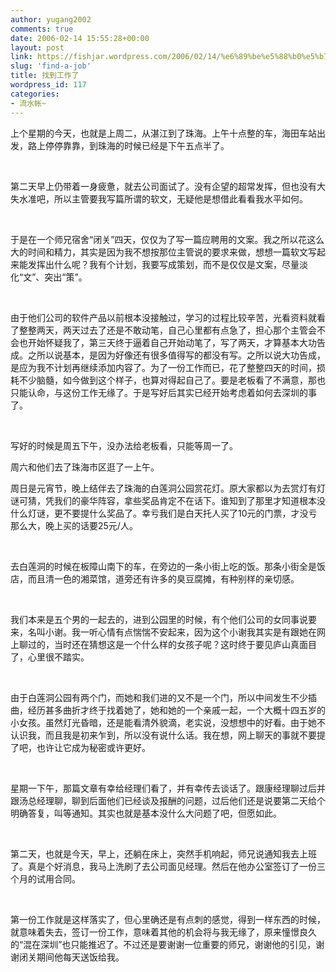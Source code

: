```yaml
---
author: yugang2002
comments: true
date: 2006-02-14 15:55:28+00:00
layout: post
link: https://fishjar.wordpress.com/2006/02/14/%e6%89%be%e5%88%b0%e5%b7%a5%e4%bd%9c%e4%ba%86/
slug: 'find-a-job'
title: 找到工作了
wordpress_id: 117
categories:
- 流水帐~
---
```


上个星期的今天，也就是上周二，从湛江到了珠海。上午十点整的车，海田车站出发，路上停停靠靠，到珠海的时候已经是下午五点半了。




 




第二天早上仍带着一身疲惫，就去公司面试了。没有企望的超常发挥，但也没有大失水准吧，所以主管要我写篇所谓的软文，无疑他是想借此看看我水平如何。




 




于是在一个师兄宿舍“闭关”四天，仅仅为了写一篇应聘用的文案。我之所以花这么大的时间和精力，其实是因为我不想按那位主管说的要求来做，想想一篇软文写起来能发挥出什么呢？我有个计划，我要写成策划，而不是仅仅是文案，尽量淡化“文”、突出“策”。




 




由于他们公司的软件产品以前根本没接触过，学习的过程比较辛苦，光看资料就看了整整两天，两天过去了还是不敢动笔，自己心里都有点急了，担心那个主管会不会也开始怀疑我了，第三天终于逼着自己开始动笔了，写了两天，才算基本大功告成。之所以说基本，是因为好像还有很多值得写的都没有写。之所以说大功告成，是应为我不计划再继续添加内容了。为了一份工作而已，花了整整四天的时间，损耗不少脑髓，如今做到这个样子，也算对得起自己了。要是老板看了不满意，那也只能认命，与这份工作无缘了。于是写好后其实已经开始考虑着如何去深圳的事了。




 




写好的时候是周五下午，没办法给老板看，只能等周一了。




周六和他们去了珠海市区逛了一上午。




周日是元宵节，晚上结伴去了珠海的白莲洞公园赏花灯。原大家都以为去赏灯有灯谜可猜，凭我们的豪华阵容，拿些奖品肯定不在话下。谁知到了那里才知道根本没什么灯谜，更不要提什么奖品了。幸亏我们是白天托人买了10元的门票，才没亏那么大，晚上买的话要25元/人。




 




去白莲洞的时候在板障山南下的车，在旁边的一条小街上吃的饭。那条小街全是饭店，而且清一色的湘菜馆，道旁还有许多的臭豆腐摊，有种别样的亲切感。




 




我们本来是五个男的一起去的，进到公园里的时候，有个他们公司的女同事说要来，名叫小谢。我一听心情有点惴惴不安起来，因为这个小谢我其实是有跟她在网上聊过的，当时还在猜想这是一个什么样的女孩子呢？这时终于要见庐山真面目了，心里很不踏实。




 




由于白莲洞公园有两个门，而她和我们进的又不是一个门，所以中间发生不少插曲，经历甚多曲折才终于找着她了，她和她的一个亲戚一起，一个大概十四五岁的小女孩。虽然灯光昏暗，还是能看清外貌滴，老实说，没想想中的好看。由于她不认识我，而且我是初来乍到，所以没有说什么话。我在想，网上聊天的事就不要提了吧，也许让它成为秘密或许更好。




 




星期一下午，那篇文章有幸给经理们看了，并有幸传去谈话了。跟康经理聊过后并跟汤总经理聊，聊到后面他们已经谈及报酬的问题，过后他们还是说要第二天给个明确答复，叫等通知。其实也就是基本没什么大问题了吧，但愿如此。




 




第二天，也就是今天，早上，还躺在床上，突然手机响起，师兄说通知我去上班了。真是个好消息，我马上洗刷了去公司面见经理。然后在他办公室签订了一份三个月的试用合同。




 




第一份工作就是这样落实了，但心里确还是有点刺的感觉，得到一样东西的时候，就意味着失去，签订一份工作，意味着其他的机会将与我无缘了，原来憧憬良久的“混在深圳”也只能推迟了。不过还是要谢谢一位重要的师兄，谢谢他的引见，谢谢闭关期间他每天送饭给我。

